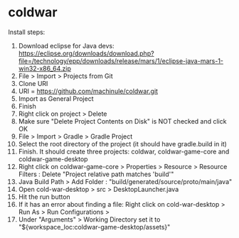 # coldwar

Install steps:

1. Download eclipse for Java devs: https://eclipse.org/downloads/download.php?file=/technology/epp/downloads/release/mars/1/eclipse-java-mars-1-win32-x86_64.zip
2. File > Import > Projects from Git
3. Clone URI
4. URI = https://github.com/machinule/coldwar.git
5. Import as General Project
6. Finish
7. Right click on project > Delete
8. Make sure "Delete Project Contents on Disk" is NOT checked and click OK
9. File > Import > Gradle > Gradle Project
10. Select the root directory of the project (it should have gradle.build in it)
11. Finish. It should create three projects: coldwar, coldwar-game-core and coldwar-game-desktop
12. Right click on coldwar-game-core > Properties > Resource > Resource Filters : Delete "Project relative path matches 'build'"
13. Java Build Path > Add Folder : "build/generated/source/proto/main/java"
14. Open cold-war-desktop > src > DesktopLauncher.java
15. Hit the run button
16. If it has an error about finding a file: Right click on cold-war-desktop > Run As > Run Configurations > 
17. Under "Arguments" > Working Directory set it to "${workspace_loc:coldwar-game-desktop/assets}"
